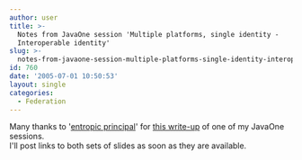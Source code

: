 ```yaml
---
author: user
title: >-
  Notes from JavaOne session 'Multiple platforms, single identity -
  Interoperable identity'
slug: >-
  notes-from-javaone-session-multiple-platforms-single-identity-interoperable-identity
id: 760
date: '2005-07-01 10:50:53'
layout: single
categories:
  - Federation
---
```


Many thanks to '[entropic principal](http://entropicprincipal.blogspot.com)' for [this write-up](http://entropicprincipal.blogspot.com/2005/06/javaone-multiple-platforms-single.html) of one of my JavaOne sessions.  
I'll post links to both sets of slides as soon as they are available.